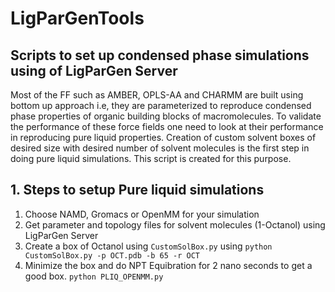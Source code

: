 # LigParGenTools
Scripts to set up condensed phase simulations using of LigParGen Server 
----


Most of the FF such as AMBER, OPLS-AA and CHARMM are built using bottom up approach i.e, they are parameterized to reproduce condensed phase properties of organic building blocks of macromolecules. To validate the performance of these force fields one need to look at their performance in reproducing pure liquid properties. Creation of custom solvent boxes of desired size with desired number of solvent molecules is the first step in doing pure liquid simulations. This script is created for this purpose. 

## 1. Steps to setup Pure liquid simulations
 
 1. Choose NAMD, Gromacs or OpenMM for your simulation 
 2. Get parameter and topology files for solvent molecules (1-Octanol) using LigParGen Server
 3. Create a box of Octanol using `CustomSolBox.py` using `python CustomSolBox.py -p OCT.pdb -b 65 -r OCT`
 4. Minimize the box and do  NPT Equibration for 2 nano seconds to get a good box. `python PLIQ_OPENMM.py`
